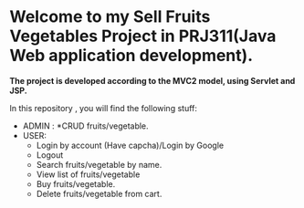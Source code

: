 # Welcome to my Sell Fruits Vegetables Project in PRJ311(Java Web application development).
**The project is developed according to the MVC2 model, using Servlet and JSP.**

In this repository , you will find the following stuff:
- ADMIN : *CRUD fruits/vegetable.
- USER:
  - Login by account (Have capcha)/Login by Google
  - Logout
  - Search fruits/vegetable by name.
  - View list of fruits/vegetable
  - Buy fruits/vegetable.
  - Delete fruits/vegetable from cart.
